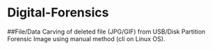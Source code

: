 # Digital-Forensics

##File/Data Carving of deleted file (JPG/GIF) from USB/Disk Partition Forensic Image using manual method (cli on Linux OS).

